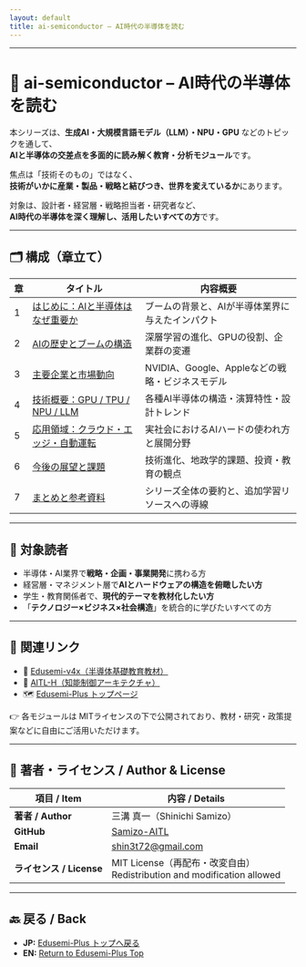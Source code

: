 ```yaml
---
layout: default
title: ai-semiconductor – AI時代の半導体を読む
---
```


---
# 🤖 ai-semiconductor – AI時代の半導体を読む

本シリーズは、**生成AI・大規模言語モデル（LLM）・NPU・GPU** などのトピックを通して、  
**AIと半導体の交差点を多面的に読み解く教育・分析モジュール**です。

焦点は「技術そのもの」ではなく、  
**技術がいかに産業・製品・戦略と結びつき、世界を変えているか**にあります。

対象は、設計者・経営層・戦略担当者・研究者など、  
**AI時代の半導体を深く理解し、活用したいすべての方**です。

---

## 🗂 構成（章立て）

| 章 | タイトル | 内容概要 |
|----|----------|----------|
| 1 | [はじめに：AIと半導体はなぜ重要か](01_introduction.md) | ブームの背景と、AIが半導体業界に与えたインパクト |
| 2 | [AIの歴史とブームの構造](02_history_trend.md) | 深層学習の進化、GPUの役割、企業群の変遷 |
| 3 | [主要企業と市場動向](03_key_players.md) | NVIDIA、Google、Appleなどの戦略・ビジネスモデル |
| 4 | [技術概要：GPU / TPU / NPU / LLM](04_technical_architecture.md) | 各種AI半導体の構造・演算特性・設計トレンド |
| 5 | [応用領域：クラウド・エッジ・自動運転](05_applications.md) | 実社会におけるAIハードの使われ方と展開分野 |
| 6 | [今後の展望と課題](06_future_outlook.md) | 技術進化、地政学的課題、投資・教育の観点 |
| 7 | [まとめと参考資料](07_summary.md) | シリーズ全体の要約と、追加学習リソースへの導線 |

---

## 🎯 対象読者

- 半導体・AI業界で**戦略・企画・事業開発**に携わる方  
- 経営層・マネジメント層で**AIとハードウェアの構造を俯瞰したい方**  
- 学生・教育関係者で、**現代的テーマを教材化したい方**  
- 「**テクノロジー×ビジネス×社会構造**」を統合的に学びたいすべての方

---

## 🔗 関連リンク

- 📘 [Edusemi-v4x（半導体基礎教育教材）](https://github.com/Samizo-AITL/Edusemi-v4x)  
- 🧠 [AITL-H（知能制御アーキテクチャ）](https://github.com/Samizo-AITL/AITL-H)  
- 🗺️ [Edusemi-Plus トップページ](../README.md)

👉 各モジュールは MITライセンスの下で公開されており、教材・研究・政策提案などに自由にご活用いただけます。

---

## 👤 **著者・ライセンス / Author & License**

| **項目 / Item** | **内容 / Details** |
|-----------------|--------------------|
| **著者 / Author** | 三溝 真一（Shinichi Samizo） |
| **GitHub** | [Samizo-AITL](https://github.com/Samizo-AITL) |
| **Email** | [shin3t72@gmail.com](mailto:shin3t72@gmail.com) |
| **ライセンス / License** | MIT License（再配布・改変自由）<br>Redistribution and modification allowed |

---

## 🔙 戻る / Back
- **JP:** [Edusemi-Plus トップへ戻る](https://samizo-aitl.github.io/Edusemi-Plus/index.html)  
- **EN:** [Return to Edusemi-Plus Top](https://samizo-aitl.github.io/Edusemi-Plus/index.html)
  
